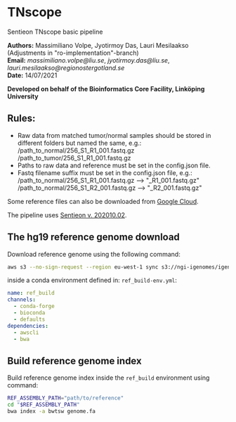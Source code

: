 # TNscope
Sentieon TNscope basic pipeline

__Authors:__ Massimiliano Volpe, Jyotirmoy Das, Lauri Mesilaakso (Adjustments in "ro-implementation"-branch)\
__Email:__ _massimiliano.volpe@liu.se_, _jyotirmoy.das@liu.se_, _lauri.mesilaakso@regionostergotland.se_\
__Date:__ 14/07/2021

__Developed on behalf of the Bioinformatics Core Facility, Linköping University__

## Rules:
- Raw data from matched tumor/normal samples should be stored in different folders but named the same, e.g.:\
  /path_to_normal/256_S1_R1_001.fastq.gz\
  /path_to_tumor/256_S1_R1_001.fastq.gz
- Paths to raw data and reference must be set in the config.json file.
- Fastq filename suffix must be set in the config.json file, e.g.:\
  /path_to_normal/256_S1_R1_001.fastq.gz --> "_R1_001.fastq.gz"\
  /path_to_normal/256_S1_R2_001.fastq.gz --> "_R2_001.fastq.gz"


Some reference files can also be downloaded from [Google Cloud](https://console.cloud.google.com/storage/browser/gcp-public-data--broad-references/hg19/v0?pageState=(%22StorageObjectListTable%22:(%22f%22:%22%255B%255D%22))&prefix=&forceOnObjectsSortingFiltering=false 'Link to the resource').

The pipeline uses [Sentieon v. 202010.02](https://support.sentieon.com/versions/202010.02/manual/).

## The hg19 reference genome download

Download reference genome using the following command:

```bash
aws s3 --no-sign-request --region eu-west-1 sync s3://ngi-igenomes/igenomes/Homo_sapiens/UCSC/hg19/Sequence/WholeGenomeFasta/ ./references/Homo_sapiens/UCSC/hg19/Sequence/WholeGenomeFasta/
```

inside a conda environment defined in: `ref_build-env.yml`:

```yaml
name: ref_build
channels:
  - conda-forge
  - bioconda
  - defaults
dependencies:
  - awscli
  - bwa
```

## Build reference genome index

Build reference genome index inside the `ref_build` environment using command:

```bash
REF_ASSEMBLY_PATH="path/to/reference"
cd "$REF_ASSEMBLY_PATH"
bwa index -a bwtsw genome.fa
```